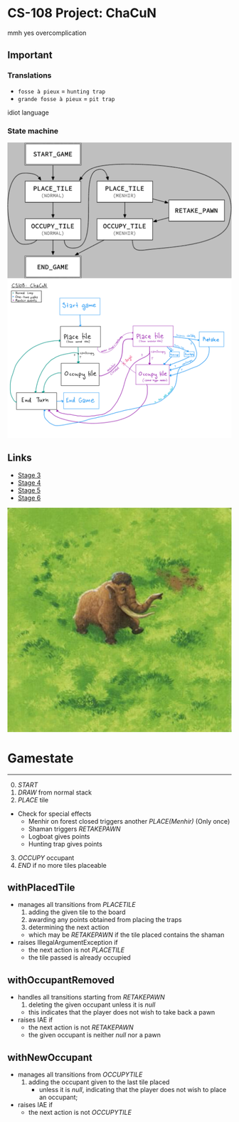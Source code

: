 # CS-108 Project: ChaCuN
mmh yes overcomplication

## Important
### Translations
- `fosse à pieux` = `hunting trap`
- `grande fosse à pieux` = `pit trap`  

idiot language

### State machine
![states](cornucopia/game-state-machine.png)
![statesByHand](cornucopia/gameState.png)
## Links
- [Stage 3](https://cs108.epfl.ch/p/03_areas.html)
- [Stage 4](https://cs108.epfl.ch/p/04_partitions.html)
- [Stage 5](https://cs108.epfl.ch/p/05_board.html)
- [Stage 6](https://cs108.epfl.ch/p/06_state.html)

![oh lawd he comin](./resources/512/61.jpg)


# Gamestate
------
 0. *START*
 1. *DRAW* from normal stack
 2. *PLACE* tile
  + Check for special effects
    + Menhir on forest closed triggers another *PLACE(Menhir)* (Only once)
    + Shaman triggers *RETAKEPAWN*
    + Logboat gives points
    + Hunting trap gives points
 3. *OCCUPY* occupant
 4. *END* if no more tiles placeable

## withPlacedTile
  + manages all transitions from *PLACETILE* 
    1. adding the given tile to the board 
    2. awarding any points obtained from placing the traps 
    3. determining the next action 
      + which may be *RETAKEPAWN* if the tile placed contains the shaman 
  + raises IllegalArgumentException if 
    + the next action is not *PLACETILE* 
    + the tile passed is already occupied

## withOccupantRemoved
  + handles all transitions starting from *RETAKEPAWN*
    1. deleting the given occupant unless it is _null_
      + this indicates that the player does not wish to take back a pawn 
  + raises IAE if 
    + the next action is not *RETAKEPAWN*
    + the given occupant is neither _null_ nor a pawn

## withNewOccupant
  + manages all transitions from *OCCUPYTILE*
    1. adding the occupant given to the last tile placed 
       + unless it is _null_, indicating that the player does not wish to place an occupant; 
  + raises IAE if 
    + the next action is not *OCCUPYTILE*
